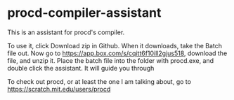 # procd-compiler-assistant
This is an assistant for procd's compiler.

To use it, click Download zip in Github. When it downloads, take the Batch file out. Now go to https://app.box.com/s/cqitt6f10ill2gjus518, download the file, and unzip it. Place the batch file into the folder with procd.exe, and double click the assistant. It will guide you through

To check out procd, or at least the one I am talking about, go to https://scratch.mit.edu/users/procd
